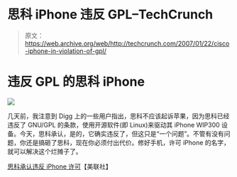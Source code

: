 # 思科 iPhone 违反 GPL–TechCrunch

> 原文：<https://web.archive.org/web/http://techcrunch.com/2007/01/22/cisco-iphone-in-violation-of-gpl/>

# 违反 GPL 的思科 iPhone

![](img/377e885a14e9bb54e95ab3816b43e7b5.png)

几天前，我注意到 Digg 上的一些用户指出，思科不应该起诉苹果，因为思科已经违反了 GNU/GPL 的条款，使用开源软件(即 Linux)来驱动其 iPhone WIP300 设备。今天，思科承认，是的，它确实违反了，但这只是“一个问题”。不管有没有问题，你还是搞砸了思科，现在你必须付出代价。修好手机，许可 iPhone 的名字，就可以解决这个烂摊子了。

[思科承认违反 iPhone 许可](https://web.archive.org/web/20210302084912/http://fe24.news.sp1.yahoo.com/s/infoworld/20070122/tc_infoworld/85304)【美联社】